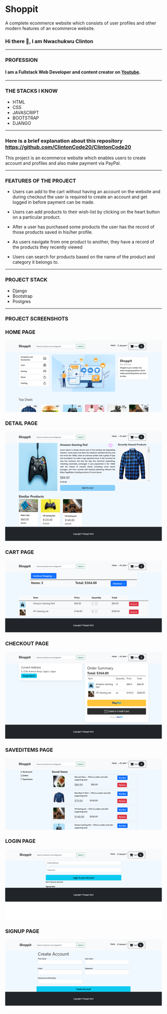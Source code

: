 # Shoppit
A complete ecommerce website which consists of user profiles and other modern features of an ecommerce website.

### Hi there 👋, I am Nwachukwu Clinton
__________________________________________

### **PROFESSION**
#### I am a Fullstack Web Developer and content creator on [Youtube](https://www.youtube.com/c/CodeWithClinton/videos).
___________________________________________

### **THE STACKS I KNOW**
- HTML
- CSS
- JAVASCRIPT
- BOOTSTRAP
- DJANGO
_____________________________________________

### Here is a brief explanation about this repository <https://github.com/ClintonCode20/ClintonCode20>
This project is an ecommerce website which enables users to create account and profiles and also make payment via PayPal.
_________________________________________________________________

### FEATURES OF THE PROJECT
- Users can add to the cart without having an account on the website and during checkout the user is required to create an account and get logged in before payment     can be made.

- Users can add products to their wish-list by clicking on the heart button on a particular product.

- After a user has purchased some products the user has the record of those products saved in his/her profile.

- As users navigate from one product to another, they have a record of the products they recently viewed

- Users can search for products based on the name of the product and category it belongs to.
________________________________________________

### PROJECT STACK
- Django
- Bootstrap
- Postgres
_____________________________________________

### PROJECT SCREENSHOTS

### HOME PAGE

![alt text](https://github.com/ClintonCode20/ClintonCode20/blob/main/shots/home.png)


### DETAIL PAGE

![alt text](https://github.com/ClintonCode20/ClintonCode20/blob/main/shots/detail.png)


### CART PAGE

![alt text](https://github.com/ClintonCode20/ClintonCode20/blob/main/shots/cart.png)


### CHECKOUT PAGE

![alt text](https://github.com/ClintonCode20/ClintonCode20/blob/main/shots/checkout.png)


### SAVEDITEMS PAGE

![alt text](https://github.com/ClintonCode20/ClintonCode20/blob/main/shots/saveditems.png)


### LOGIN PAGE

![alt text](https://github.com/ClintonCode20/ClintonCode20/blob/main/shots/login.png)


### SIGNUP PAGE

![alt text](https://github.com/ClintonCode20/ClintonCode20/blob/main/shots/register.png)



